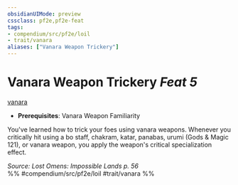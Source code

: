 ```yaml
---
obsidianUIMode: preview
cssclass: pf2e,pf2e-feat
tags:
- compendium/src/pf2e/loil
- trait/vanara
aliases: ["Vanara Weapon Trickery"]
---
```

# Vanara Weapon Trickery  *Feat 5*  
[vanara](/rules/traits/vanara-loil.md)  

- **Prerequisites**: Vanara Weapon Familiarity

You've learned how to trick your foes using vanara weapons. Whenever you critically hit using a bo staff, chakram, katar, panabas, urumi (Gods & Magic 121), or vanara weapon, you apply the weapon's critical specialization effect.

*Source: Lost Omens: Impossible Lands p. 56*  
%% #compendium/src/pf2e/loil #trait/vanara %%